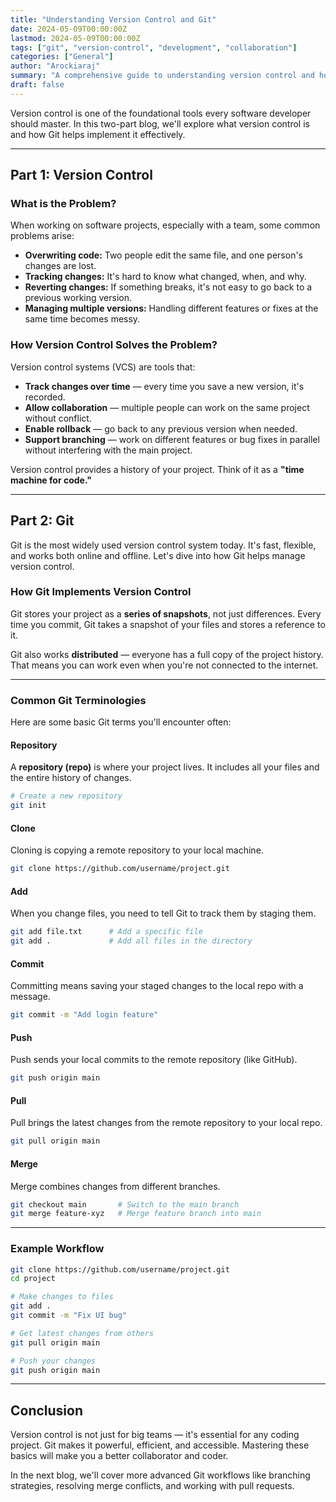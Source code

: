 ```yaml
---
title: "Understanding Version Control and Git"
date: 2024-05-09T00:00:00Z
lastmod: 2024-05-09T00:00:00Z
tags: ["git", "version-control", "development", "collaboration"]
categories: ["General"]
author: "Arockiaraj"
summary: "A comprehensive guide to understanding version control and how Git helps implement it effectively"
draft: false
---
```


Version control is one of the foundational tools every software developer should master. In this two-part blog, we'll explore what version control is and how Git helps implement it effectively.

---

## Part 1: Version Control

### What is the Problem?

When working on software projects, especially with a team, some common problems arise:

- **Overwriting code:** Two people edit the same file, and one person's changes are lost.
- **Tracking changes:** It's hard to know what changed, when, and why.
- **Reverting changes:** If something breaks, it's not easy to go back to a previous working version.
- **Managing multiple versions:** Handling different features or fixes at the same time becomes messy.

### How Version Control Solves the Problem?

Version control systems (VCS) are tools that:

- **Track changes over time** — every time you save a new version, it's recorded.
- **Allow collaboration** — multiple people can work on the same project without conflict.
- **Enable rollback** — go back to any previous version when needed.
- **Support branching** — work on different features or bug fixes in parallel without interfering with the main project.

Version control provides a history of your project. Think of it as a **"time machine for code."**

---

## Part 2: Git

Git is the most widely used version control system today. It's fast, flexible, and works both online and offline. Let's dive into how Git helps manage version control.

### How Git Implements Version Control

Git stores your project as a **series of snapshots**, not just differences. Every time you commit, Git takes a snapshot of your files and stores a reference to it.

Git also works **distributed** — everyone has a full copy of the project history. That means you can work even when you're not connected to the internet.

---

### Common Git Terminologies

Here are some basic Git terms you'll encounter often:

#### Repository

A **repository (repo)** is where your project lives. It includes all your files and the entire history of changes.

```bash
# Create a new repository
git init
```

#### Clone

Cloning is copying a remote repository to your local machine.

```bash
git clone https://github.com/username/project.git
```

#### Add

When you change files, you need to tell Git to track them by staging them.

```bash
git add file.txt      # Add a specific file
git add .             # Add all files in the directory
```

#### Commit

Committing means saving your staged changes to the local repo with a message.

```bash
git commit -m "Add login feature"
```

#### Push

Push sends your local commits to the remote repository (like GitHub).

```bash
git push origin main
```

#### Pull

Pull brings the latest changes from the remote repository to your local repo.

```bash
git pull origin main
```

#### Merge

Merge combines changes from different branches.

```bash
git checkout main       # Switch to the main branch
git merge feature-xyz   # Merge feature branch into main
```

---

### Example Workflow

```bash
git clone https://github.com/username/project.git
cd project

# Make changes to files
git add .
git commit -m "Fix UI bug"

# Get latest changes from others
git pull origin main

# Push your changes
git push origin main
```

---

## Conclusion

Version control is not just for big teams — it's essential for any coding project. Git makes it powerful, efficient, and accessible. Mastering these basics will make you a better collaborator and coder.

In the next blog, we'll cover more advanced Git workflows like branching strategies, resolving merge conflicts, and working with pull requests.
